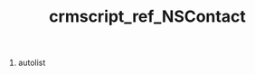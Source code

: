 ﻿---
title: crmscript_ref_NSContact
description: NSContact
intellisense: Void.NSContact
keywords: NSContact
so.topic: reference
---



1. autolist 

